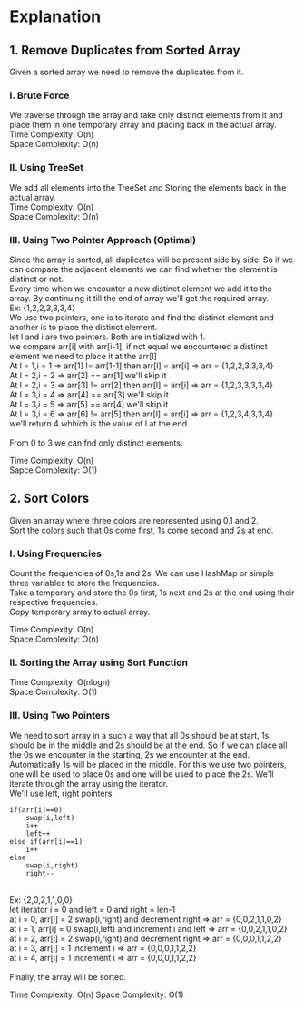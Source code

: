 # Explanation
## 1. Remove Duplicates from Sorted Array
Given a sorted array we need to remove the duplicates from it.
### I. Brute Force
We traverse through the array and take only distinct elements from it and place them in one temporary array and placing back in the actual array.
<br>
Time Complexity: O(n)<br>
Space Complexity: O(n)

### II. Using TreeSet
We add all elements into the TreeSet and Storing the elements back in the actual array. 
<br>
Time Complexity: O(n)<br>
Space Complexity: O(n)

### III. Using Two Pointer Approach  (Optimal)
Since the array is sorted, all duplicates will be present side by side. So if we can compare the adjacent elements we can find whether the element is distinct or not. <br>
Every time when we encounter a new distinct element we add it to the array. By continuing it till the end of array we'll get the required array.
<br>
Ex: {1,2,2,3,3,3,4}<br>
We use two pointers, one is to iterate and find the distinct element and another is to place the distinct element.<br>
let l and i are two pointers. Both are initialized with 1.<br>
we compare arr[i] with arr[i-1], if not equal we encountered a distinct element we need to place it at the arr[l]<br>
At l = 1,i = 1 => arr[1] != arr[1-1] then arr[l] = arr[i] =>  arr = {1,2,2,3,3,3,4}<br>
At l = 2,i = 2 => arr[2] == arr[1] we'll skip it<br>
At l = 2,i = 3 => arr[3] != arr[2] then arr[l] = arr[i] => arr = {1,2,3,3,3,3,4}<br>
At l = 3,i = 4 => arr[4] == arr[3] we'll skip it<br>
At l = 3,i = 5 => arr[5] == arr[4] we'll skip it<br>
At l = 3,i = 6 => arr[6] != arr[5] then arr[l] = arr[i] => arr = {1,2,3,4,3,3,4}<br>
we'll return 4 whhich is the value of l at the end<br>
<br>
From 0 to 3 we can fnd only distinct elements.<br>

Time Complexity: O(n)<br>
Sapce Complexity: O(1)

## 2. Sort Colors
Given an array where three colors are represented using 0,1 and 2. <br>
Sort the colors such that 0s come first, 1s come second and 2s at end.<br>

### I. Using Frequencies
Count the frequencies of 0s,1s and 2s. We can use HashMap or simple three variables to store the frequencies.<br>
Take a temporary and store the 0s first, 1s next and 2s at the end using their respective frequencies.<br>
Copy temporary array to actual array.<br>

Time Complexity: O(n)<br>
Space Complexity: O(n)

### II. Sorting the Array using Sort Function
Time Complexity: O(nlogn)<br>
Space Complexity: O(1)

### III. Using Two Pointers
We need to sort array in a such a way that all 0s should be at start, 1s should be in the middle and 2s should be at the end. So if we can place all the 0s we encounter in the starting, 2s we encounter at the end. Automatically 1s will be placed in the middle. For this we use two pointers, one will be used to place 0s and one will be used to place the 2s. We'll iterate through the array using the iterator. 
<br>
We'll use left, right pointers<br>
```
if(arr[i]==0)
    swap(i,left)
    i++
    left++
else if(arr[i]==1)
    i++
else
    swap(i,right)
    right--
```
<br>
Ex: {2,0,2,1,1,0,0} <br>
let iterator i = 0 and left = 0 and right = len-1<br>
at i = 0, arr[i] = 2 swap(i,right) and decrement right => arr = {0,0,2,1,1,0,2}<br>
at i = 1, arr[i] = 0 swap(i,left) and increment i and left => arr = {0,0,2,1,1,0,2}<br>
at i = 2, arr[i] = 2 swap(i,right) and decrement right  => arr = {0,0,0,1,1,2,2}<br>
at i = 3, arr[i] = 1 increment i  => arr = {0,0,0,1,1,2,2}<br>
at i = 4, arr[i] = 1 increment i  => arr = {0,0,0,1,1,2,2}<br>
<br>
Finally, the array will be sorted.

Time Complexity: O(n)
Space Complexity: O(1)
